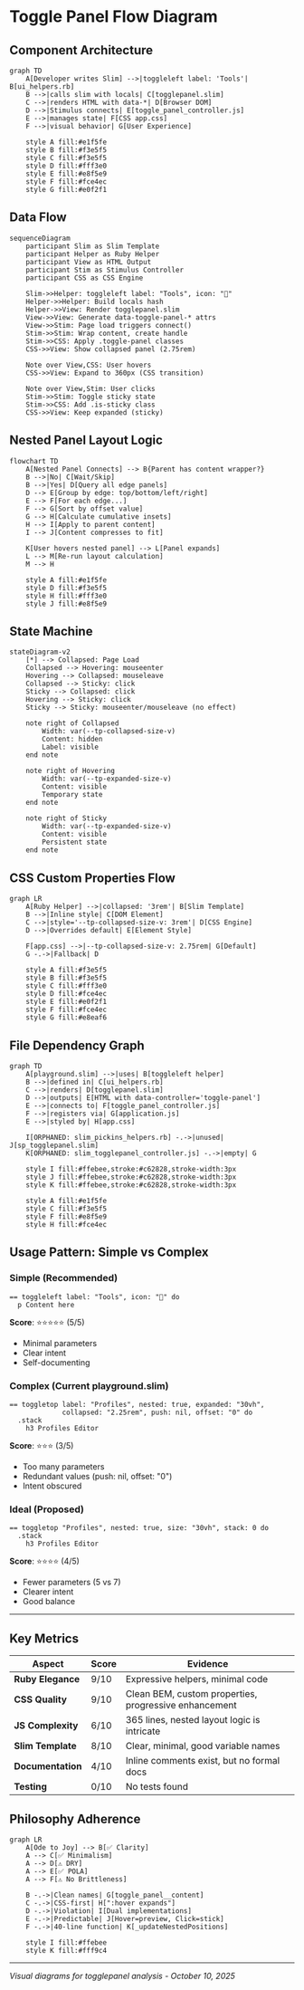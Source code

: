 # Toggle Panel Flow Diagram

## Component Architecture

```mermaid
graph TD
    A[Developer writes Slim] -->|toggleleft label: 'Tools'| B[ui_helpers.rb]
    B -->|calls slim with locals| C[togglepanel.slim]
    C -->|renders HTML with data-*| D[Browser DOM]
    D -->|Stimulus connects| E[toggle_panel_controller.js]
    E -->|manages state| F[CSS app.css]
    F -->|visual behavior| G[User Experience]
    
    style A fill:#e1f5fe
    style B fill:#f3e5f5
    style C fill:#f3e5f5
    style D fill:#fff3e0
    style E fill:#e8f5e9
    style F fill:#fce4ec
    style G fill:#e0f2f1
```

## Data Flow

```mermaid
sequenceDiagram
    participant Slim as Slim Template
    participant Helper as Ruby Helper
    participant View as HTML Output
    participant Stim as Stimulus Controller
    participant CSS as CSS Engine
    
    Slim->>Helper: toggleleft label: "Tools", icon: "🧰"
    Helper->>Helper: Build locals hash
    Helper->>View: Render togglepanel.slim
    View->>View: Generate data-toggle-panel-* attrs
    View->>Stim: Page load triggers connect()
    Stim->>Stim: Wrap content, create handle
    Stim->>CSS: Apply .toggle-panel classes
    CSS->>View: Show collapsed panel (2.75rem)
    
    Note over View,CSS: User hovers
    CSS->>View: Expand to 360px (CSS transition)
    
    Note over View,Stim: User clicks
    Stim->>Stim: Toggle sticky state
    Stim->>CSS: Add .is-sticky class
    CSS->>View: Keep expanded (sticky)
```

## Nested Panel Layout Logic

```mermaid
flowchart TD
    A[Nested Panel Connects] --> B{Parent has content wrapper?}
    B -->|No| C[Wait/Skip]
    B -->|Yes| D[Query all edge panels]
    D --> E[Group by edge: top/bottom/left/right]
    E --> F[For each edge...]
    F --> G[Sort by offset value]
    G --> H[Calculate cumulative insets]
    H --> I[Apply to parent content]
    I --> J[Content compresses to fit]
    
    K[User hovers nested panel] --> L[Panel expands]
    L --> M[Re-run layout calculation]
    M --> H
    
    style A fill:#e1f5fe
    style D fill:#f3e5f5
    style H fill:#fff3e0
    style J fill:#e8f5e9
```

## State Machine

```mermaid
stateDiagram-v2
    [*] --> Collapsed: Page Load
    Collapsed --> Hovering: mouseenter
    Hovering --> Collapsed: mouseleave
    Collapsed --> Sticky: click
    Sticky --> Collapsed: click
    Hovering --> Sticky: click
    Sticky --> Sticky: mouseenter/mouseleave (no effect)
    
    note right of Collapsed
        Width: var(--tp-collapsed-size-v)
        Content: hidden
        Label: visible
    end note
    
    note right of Hovering
        Width: var(--tp-expanded-size-v)
        Content: visible
        Temporary state
    end note
    
    note right of Sticky
        Width: var(--tp-expanded-size-v)
        Content: visible
        Persistent state
    end note
```

## CSS Custom Properties Flow

```mermaid
graph LR
    A[Ruby Helper] -->|collapsed: '3rem'| B[Slim Template]
    B -->|Inline style| C[DOM Element]
    C -->|style='--tp-collapsed-size-v: 3rem'| D[CSS Engine]
    D -->|Overrides default| E[Element Style]
    
    F[app.css] -->|--tp-collapsed-size-v: 2.75rem| G[Default]
    G -.->|Fallback| D
    
    style A fill:#f3e5f5
    style B fill:#f3e5f5
    style C fill:#fff3e0
    style D fill:#fce4ec
    style E fill:#e0f2f1
    style F fill:#fce4ec
    style G fill:#e8eaf6
```

## File Dependency Graph

```mermaid
graph TD
    A[playground.slim] -->|uses| B[toggleleft helper]
    B -->|defined in| C[ui_helpers.rb]
    C -->|renders| D[togglepanel.slim]
    D -->|outputs| E[HTML with data-controller='toggle-panel']
    E -->|connects to| F[toggle_panel_controller.js]
    F -->|registers via| G[application.js]
    E -->|styled by| H[app.css]
    
    I[ORPHANED: slim_pickins_helpers.rb] -.->|unused| J[sp_togglepanel.slim]
    K[ORPHANED: slim_togglepanel_controller.js] -.->|empty| G
    
    style I fill:#ffebee,stroke:#c62828,stroke-width:3px
    style J fill:#ffebee,stroke:#c62828,stroke-width:3px
    style K fill:#ffebee,stroke:#c62828,stroke-width:3px
    
    style A fill:#e1f5fe
    style C fill:#f3e5f5
    style F fill:#e8f5e9
    style H fill:#fce4ec
```

## Usage Pattern: Simple vs Complex

### Simple (Recommended)
```slim
== toggleleft label: "Tools", icon: "🧰" do
  p Content here
```

**Score**: ⭐⭐⭐⭐⭐ (5/5)
- Minimal parameters
- Clear intent
- Self-documenting

### Complex (Current playground.slim)
```slim
== toggletop label: "Profiles", nested: true, expanded: "30vh", 
             collapsed: "2.25rem", push: nil, offset: "0" do
  .stack
    h3 Profiles Editor
```

**Score**: ⭐⭐⭐ (3/5)
- Too many parameters
- Redundant values (push: nil, offset: "0")
- Intent obscured

### Ideal (Proposed)
```slim
== toggletop "Profiles", nested: true, size: "30vh", stack: 0 do
  .stack
    h3 Profiles Editor
```

**Score**: ⭐⭐⭐⭐ (4/5)
- Fewer parameters (5 vs 7)
- Clearer intent
- Good balance

---

## Key Metrics

| Aspect | Score | Evidence |
|--------|-------|----------|
| **Ruby Elegance** | 9/10 | Expressive helpers, minimal code |
| **CSS Quality** | 9/10 | Clean BEM, custom properties, progressive enhancement |
| **JS Complexity** | 6/10 | 365 lines, nested layout logic is intricate |
| **Slim Template** | 8/10 | Clear, minimal, good variable names |
| **Documentation** | 4/10 | Inline comments exist, but no formal docs |
| **Testing** | 0/10 | No tests found |

## Philosophy Adherence

```mermaid
graph LR
    A[Ode to Joy] --> B[✅ Clarity]
    A --> C[✅ Minimalism]
    A --> D[⚠️ DRY]
    A --> E[✅ POLA]
    A --> F[⚠️ No Brittleness]
    
    B -.->|Clean names| G[toggle_panel__content]
    C -.->|CSS-first| H[":hover expands"]
    D -.->|Violation| I[Dual implementations]
    E -.->|Predictable| J[Hover=preview, Click=stick]
    F -.->|40-line function| K[_updateNestedPositions]
    
    style I fill:#ffebee
    style K fill:#fff9c4
```

---

*Visual diagrams for togglepanel analysis - October 10, 2025*
